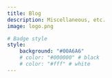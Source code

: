 ```yaml
---
title: Blog
description: Miscellaneous, etc.
image: logo.png

# Badge style
style:
    background: "#00A6A6" 
    # color: "#000000" # black
    # color: "#fff" # white
---
```

